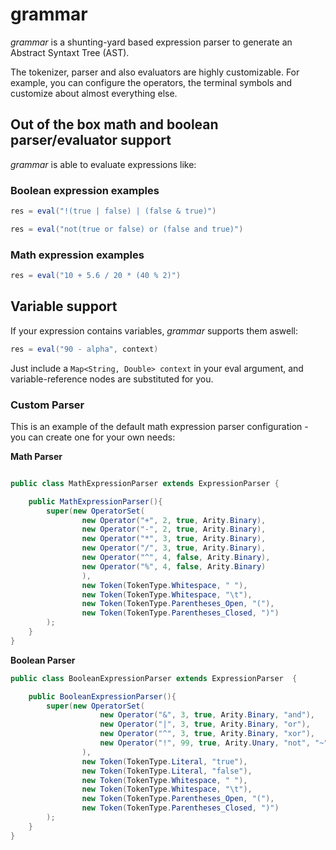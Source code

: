# grammar

_grammar_ is a shunting-yard based expression parser to generate an Abstract Syntaxt Tree (AST).

The tokenizer, parser and also evaluators are highly customizable. For example, you can configure the operators, the terminal symbols and customize about almost everything else.


## Out of the box math and boolean parser/evaluator support

_grammar_ is able to evaluate expressions like:

### Boolean expression examples
```java
res = eval("!(true | false) | (false & true)")
```
```java
res = eval("not(true or false) or (false and true)")
```

### Math expression examples
```java
res = eval("10 + 5.6 / 20 * (40 % 2)")
```

## Variable support
If your expression contains variables, _grammar_ supports them aswell:
```java
res = eval("90 - alpha", context)
```
Just include a `Map<String, Double> context` in your eval argument, and variable-reference nodes are substituted for you.



### Custom Parser

This is an example of the default math expression parser configuration - you can create one for your own needs:

**Math Parser**
```java

public class MathExpressionParser extends ExpressionParser {

    public MathExpressionParser(){
        super(new OperatorSet(
                new Operator("+", 2, true, Arity.Binary),
                new Operator("-", 2, true, Arity.Binary),
                new Operator("*", 3, true, Arity.Binary),
                new Operator("/", 3, true, Arity.Binary),
                new Operator("^", 4, false, Arity.Binary),
                new Operator("%", 4, false, Arity.Binary)
                ),
                new Token(TokenType.Whitespace, " "),
                new Token(TokenType.Whitespace, "\t"),
                new Token(TokenType.Parentheses_Open, "("),
                new Token(TokenType.Parentheses_Closed, ")")
        );
    }
}

```

**Boolean Parser**
```java
public class BooleanExpressionParser extends ExpressionParser  {

    public BooleanExpressionParser(){
        super(new OperatorSet(
                    new Operator("&", 3, true, Arity.Binary, "and"),
                    new Operator("|", 3, true, Arity.Binary, "or"),
                    new Operator("^", 3, true, Arity.Binary, "xor"),
                    new Operator("!", 99, true, Arity.Unary, "not", "~")
                ),
                new Token(TokenType.Literal, "true"),
                new Token(TokenType.Literal, "false"),
                new Token(TokenType.Whitespace, " "),
                new Token(TokenType.Whitespace, "\t"),
                new Token(TokenType.Parentheses_Open, "("),
                new Token(TokenType.Parentheses_Closed, ")")
        );
    }
}
```
